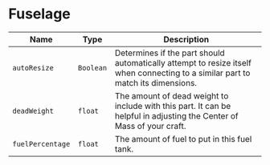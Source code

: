 # Fuselage

|Name|Type|Description|
|--|--|--|
|`autoResize`|`Boolean`|Determines if the part should automatically attempt to resize itself when connecting to a similar part to match its dimensions.|
|`deadWeight`|`float`|The amount of dead weight to include with this part. It can be helpful in adjusting the Center of Mass of your craft.|
|`fuelPercentage`|`float`|The amount of fuel to put in this fuel tank.|

